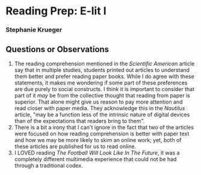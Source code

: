 # Reading Prep: E-lit I

### Stephanie Krueger

## Questions or Observations

1. The reading comprehension mentioned in the _Scientific American_ article say that in multiple studies, students printed out articles to understand them better and prefer reading paper books. While I do agree with these statements, it makes me wondering if some part of these preferences are due purely to social constructs. I think it is important to consider that part of it *may* be from the collective thought that reading from paper is superior. That alone might give us reason to pay more attention and read closer with paper media. They acknowledge this in the _Nautilus_ article, "may be a function less of the intrinsic nature of digital devices than of the expectations that readers bring to them".
2.  There is a bit a irony that I can't ignore in the fact that two of the articles were focused on how reading comprehension is better with paper text and how we may be more likely to skim an online work; yet, both of these articles are published for us to read online.
3. I LOVED reading _The Football Will Look Like In The Future_, it was a completely different multimedia experience that could not be had through a traditional codex.